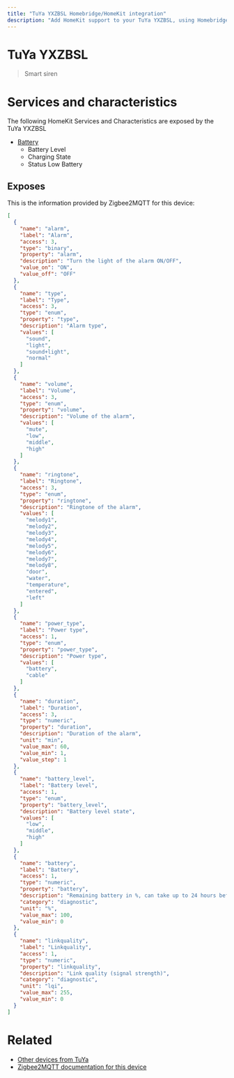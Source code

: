 ```yaml
---
title: "TuYa YXZBSL Homebridge/HomeKit integration"
description: "Add HomeKit support to your TuYa YXZBSL, using Homebridge, Zigbee2MQTT and homebridge-z2m."
---
```

<!---
This file has been GENERATED using src/docgen/docgen.ts
DO NOT EDIT THIS FILE MANUALLY!
-->
# TuYa YXZBSL
> Smart siren


# Services and characteristics
The following HomeKit Services and Characteristics are exposed by
the TuYa YXZBSL

* [Battery](../../battery.md)
  * Battery Level
  * Charging State
  * Status Low Battery



## Exposes

This is the information provided by Zigbee2MQTT for this device:

```json
[
  {
    "name": "alarm",
    "label": "Alarm",
    "access": 3,
    "type": "binary",
    "property": "alarm",
    "description": "Turn the light of the alarm ON/OFF",
    "value_on": "ON",
    "value_off": "OFF"
  },
  {
    "name": "type",
    "label": "Type",
    "access": 3,
    "type": "enum",
    "property": "type",
    "description": "Alarm type",
    "values": [
      "sound",
      "light",
      "sound+light",
      "normal"
    ]
  },
  {
    "name": "volume",
    "label": "Volume",
    "access": 3,
    "type": "enum",
    "property": "volume",
    "description": "Volume of the alarm",
    "values": [
      "mute",
      "low",
      "middle",
      "high"
    ]
  },
  {
    "name": "ringtone",
    "label": "Ringtone",
    "access": 3,
    "type": "enum",
    "property": "ringtone",
    "description": "Ringtone of the alarm",
    "values": [
      "melody1",
      "melody2",
      "melody3",
      "melody4",
      "melody5",
      "melody6",
      "melody7",
      "melody8",
      "door",
      "water",
      "temperature",
      "entered",
      "left"
    ]
  },
  {
    "name": "power_type",
    "label": "Power type",
    "access": 1,
    "type": "enum",
    "property": "power_type",
    "description": "Power type",
    "values": [
      "battery",
      "cable"
    ]
  },
  {
    "name": "duration",
    "label": "Duration",
    "access": 3,
    "type": "numeric",
    "property": "duration",
    "description": "Duration of the alarm",
    "unit": "min",
    "value_max": 60,
    "value_min": 1,
    "value_step": 1
  },
  {
    "name": "battery_level",
    "label": "Battery level",
    "access": 1,
    "type": "enum",
    "property": "battery_level",
    "description": "Battery level state",
    "values": [
      "low",
      "middle",
      "high"
    ]
  },
  {
    "name": "battery",
    "label": "Battery",
    "access": 1,
    "type": "numeric",
    "property": "battery",
    "description": "Remaining battery in %, can take up to 24 hours before reported",
    "category": "diagnostic",
    "unit": "%",
    "value_max": 100,
    "value_min": 0
  },
  {
    "name": "linkquality",
    "label": "Linkquality",
    "access": 1,
    "type": "numeric",
    "property": "linkquality",
    "description": "Link quality (signal strength)",
    "category": "diagnostic",
    "unit": "lqi",
    "value_max": 255,
    "value_min": 0
  }
]
```

# Related
* [Other devices from TuYa](../index.md#tuya)
* [Zigbee2MQTT documentation for this device](https://www.zigbee2mqtt.io/devices/YXZBSL.html)